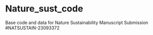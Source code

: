 # Nature_sust_code
Base code and data for Nature Sustainability Manuscript Submission #NATSUSTAIN-23093372

